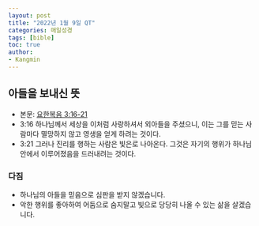 ```yaml
---
layout: post
title: "2022년 1월 9일 QT"
categories: 매일성경
tags: [bible]
toc: true
author:
- Kangmin
---
```


## 아들을 보내신 뜻
- 본문: [요한복음 3:16-21](https://www.bskorea.or.kr/bible/korbibReadpage.php?version=SAENEW&book=jhn&chap=3&sec=16&cVersion=&fontSize=15px&fontWeight=normal#focus)
- 3:16 하나님께서 세상을 이처럼 사랑하셔서 외아들을 주셨으니, 이는 그를 믿는 사람마다 멸망하지 않고 영생을 얻게 하려는 것이다.
- 3:21 그러나 진리를 행하는 사람은 빛은로 나아온다. 그것은 자기의 행위가 하나님 안에서 이루어졌음을 드러내려는 것이다.

### 다짐
- 하나님의 아들을 믿음으로 심판을 받지 않겠습니다.
- 악한 행위를 좋아하여 어둠으로 숨지말고 빛으로 당당히 나올 수 있는 삶을 살겠습니다.
